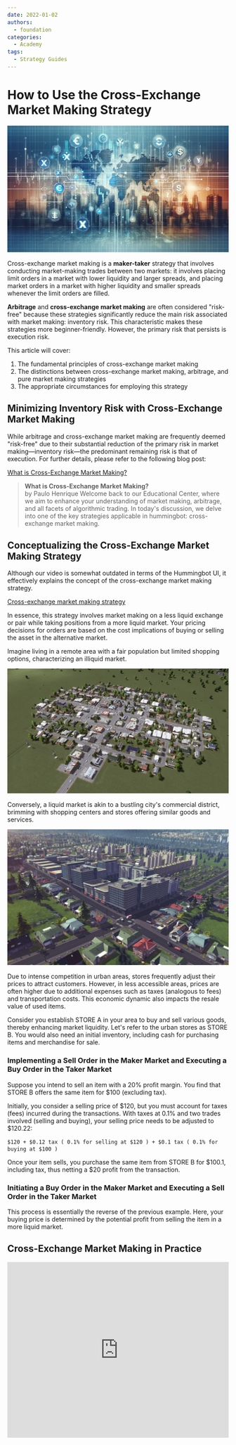 ```yaml
---
date: 2022-01-02
authors:
  - foundation
categories:
  - Academy
tags:
  - Strategy Guides
---
```


# How to Use the Cross-Exchange Market Making Strategy

![cover](cover.webp)

Cross-exchange market making is a **maker-taker** strategy that involves conducting market-making trades between two markets: it involves placing limit orders in a market with lower liquidity and larger spreads, and placing market orders in a market with higher liquidity and smaller spreads whenever the limit orders are filled.

**Arbitrage** and **cross-exchange market making** are often considered "risk-free" because these strategies significantly reduce the main risk associated with market making: inventory risk. This characteristic makes these strategies more beginner-friendly. However, the primary risk that persists is execution risk.

This article will cover:
1. The fundamental principles of cross-exchange market making
2. The distinctions between cross-exchange market making, arbitrage, and pure market making strategies
3. The appropriate circumstances for employing this strategy

<!-- more -->

## Minimizing Inventory Risk with Cross-Exchange Market Making

While arbitrage and cross-exchange market making are frequently deemed "risk-free" due to their substantial reduction of the primary risk in market making—inventory risk—the predominant remaining risk is that of execution. For further details, please refer to the following blog post:

[What is Cross-Exchange Market Making?](../what-is-cross-exchange-market-making/index.md)

> **What is Cross-Exchange Market Making?**  
> by Paulo Henrique Welcome back to our Educational Center, where we aim to enhance your understanding of market making, arbitrage, and all facets of algorithmic trading. In today's discussion, we delve into one of the key strategies applicable in hummingbot: cross-exchange market making.

## Conceptualizing the Cross-Exchange Market Making Strategy

Although our video is somewhat outdated in terms of the Hummingbot UI, it effectively explains the concept of the cross-exchange market making strategy.

[Cross-exchange market making strategy](https://www.youtube.com/embed/jVIagFbQnmo)

In essence, this strategy involves market making on a less liquid exchange or pair while taking positions from a more liquid market. Your pricing decisions for orders are based on the cost implications of buying or selling the asset in the alternative market.

Imagine living in a remote area with a fair population but limited shopping options, characterizing an illiquid market.

![Illiquid Market](image_5.jpg)

Conversely, a liquid market is akin to a bustling city's commercial district, brimming with shopping centers and stores offering similar goods and services.

![Liquid Market](image_6.jpg)

Due to intense competition in urban areas, stores frequently adjust their prices to attract customers. However, in less accessible areas, prices are often higher due to additional expenses such as taxes (analogous to fees) and transportation costs. This economic dynamic also impacts the resale value of used items.

Consider you establish STORE A in your area to buy and sell various goods, thereby enhancing market liquidity. Let's refer to the urban stores as STORE B. You would also need an initial inventory, including cash for purchasing items and merchandise for sale.

### Implementing a Sell Order in the Maker Market and Executing a Buy Order in the Taker Market

Suppose you intend to sell an item with a 20% profit margin. You find that STORE B offers the same item for $100 (excluding tax).

Initially, you consider a selling price of $120, but you must account for taxes (fees) incurred during the transactions. With taxes at 0.1% and two trades involved (selling and buying), your selling price needs to be adjusted to $120.22:


```
$120 + $0.12 tax ( 0.1% for selling at $120 ) + $0.1 tax ( 0.1% for buying at $100 )
```


Once your item sells, you purchase the same item from STORE B for $100.1, including tax, thus netting a $20 profit from the transaction.

### Initiating a Buy Order in the Maker Market and Executing a Sell Order in the Taker Market

This process is essentially the reverse of the previous example. Here, your buying price is determined by the potential profit from selling the item in a more liquid market.

## Cross-Exchange Market Making in Practice

<iframe style="width:100%; min-height:400px;" src="https://www.youtube.com/embed/gwLjSe0t8K8" frameborder="0" allow="accelerometer; autoplay; encrypted-media; gyroscope; picture-in-picture" allowfullscreen></iframe>
